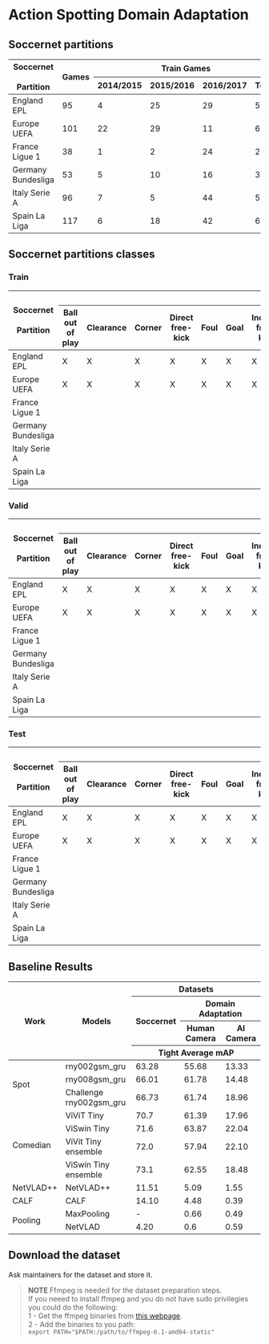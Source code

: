 # Action Spotting Domain Adaptation

## Soccernet partitions

<table>
<thead>
  <tr>
    <th rowspan="2">Soccernet<br><br>Partition<br></th>
    <th rowspan="2">Games</th>
    <th colspan="4">Train Games</th>
    <th colspan="4">Valid Games</th>
    <th colspan="4">Test Games</th>
  </tr>
  <tr>
    <th>2014/2015<br></th>
    <th>2015/2016</th>
    <th>2016/2017</th>
    <th>Total</th>
    <th>2014/2015<br></th>
    <th>2015/2016</th>
    <th>2016/2017</th>
    <th>Total</th>
    <th>2014/2015<br></th>
    <th>2015/2016</th>
    <th>2016/2017</th>
    <th>Total</th>
  </tr>
</thead>
<tbody>
  <tr>
    <td>England EPL</td>
    <td>95</td>
    <td>4</td>
    <td>25</td>
    <td>29</td>
    <td>58</td>
    <td>1</td>
    <td>12</td>
    <td>6</td>
    <td>19</td>
    <td>1</td>
    <td>12</td>
    <td>5</td>
    <td>18</td>
  </tr>
  <tr>
    <td>Europe UEFA</td>
    <td>101</td>
    <td>22</td>
    <td>29</td>
    <td>11</td>
    <td>62</td>
    <td>8</td>
    <td>10</td>
    <td>2</td>
    <td>20</td>
    <td>7</td>
    <td>6</td>
    <td>6</td>
    <td>19</td>
  </tr>
  <tr>
    <td>France Ligue 1</td>
    <td>38</td>
    <td>1</td>
    <td>2</td>
    <td>24</td>
    <td>27</td>
    <td>0</td>
    <td>1</td>
    <td>8</td>
    <td>9</td>
    <td>0</td>
    <td>0</td>
    <td>2</td>
    <td>2</td>
  </tr>
  <tr>
    <td>Germany Bundesliga</td>
    <td>53</td>
    <td>5</td>
    <td>10</td>
    <td>16</td>
    <td>31</td>
    <td>2</td>
    <td>4</td>
    <td>2</td>
    <td>8</td>
    <td>1</td>
    <td>4</td>
    <td>9</td>
    <td>14</td>
  </tr>
  <tr>
    <td>Italy Serie A</td>
    <td>96</td>
    <td>7</td>
    <td>5</td>
    <td>44</td>
    <td>56</td>
    <td>3</td>
    <td>1</td>
    <td>14</td>
    <td>18</td>
    <td>1</td>
    <td>3</td>
    <td>18</td>
    <td>22</td>
  </tr>
  <tr>
    <td>Spain La Liga</td>
    <td>117</td>
    <td>6</td>
    <td>18</td>
    <td>42</td>
    <td>66</td>
    <td>6</td>
    <td>9</td>
    <td>11</td>
    <td>26</td>
    <td>6</td>
    <td>9</td>
    <td>10</td>
    <td>25</td>
  </tr>
</tbody>
</table>

## Soccernet partitions classes

### Train

<table>
<thead>
  <tr>
    <th rowspan="2">Soccernet<br><br>Partition<br></th>
    <th colspan="18">Train Classes</th>
  </tr>
  <tr>
    <th>Ball out of play</th>
    <th>Clearance</th>
    <th>Corner</th>
    <th>Direct free-kick</th>
    <th>Foul</th>
    <th>Goal</th>
    <th>Indirect free-kick</th>
    <th>Kick-off</th>
    <th>Offside</th>
    <th>Penalty</th>
    <th>Red card</th>
    <th>Shots off target</th>
    <th>Shots on target</th>
    <th>Substitution</th>
    <th>Throw-in</th>
    <th>Yellow card</th>
    <th>Yellow-&gt;red card</th>
    <th>Total</th>
  </tr>
</thead>
<tbody>
  <tr>
    <td>England EPL</td>
    <td>X</td>
    <td>X</td>
    <td>X</td>
    <td>X</td>
    <td>X</td>
    <td>X</td>
    <td>X</td>
    <td>X</td>
    <td>X</td>
    <td>X</td>
    <td>X</td>
    <td>X</td>
    <td>X</td>
    <td>X</td>
    <td>X</td>
    <td>X</td>
    <td>X</td>
    <td>17</td>
  </tr>
  <tr>
    <td>Europe UEFA</td>
    <td>X</td>
    <td>X</td>
    <td>X</td>
    <td>X</td>
    <td>X</td>
    <td>X</td>
    <td>X</td>
    <td>X</td>
    <td>X</td>
    <td>X</td>
    <td>X</td>
    <td>X</td>
    <td>X</td>
    <td>X</td>
    <td>X</td>
    <td>X</td>
    <td>X</td>
    <td>17</td>
  </tr>
  <tr>
    <td>France Ligue 1</td>
    <td></td>
    <td></td>
    <td></td>
    <td></td>
    <td></td>
    <td></td>
    <td></td>
    <td></td>
    <td></td>
    <td></td>
    <td></td>
    <td></td>
    <td></td>
    <td></td>
    <td></td>
    <td></td>
    <td></td>
    <td></td>
  </tr>
  <tr>
    <td>Germany Bundesliga</td>
    <td></td>
    <td></td>
    <td></td>
    <td></td>
    <td></td>
    <td></td>
    <td></td>
    <td></td>
    <td></td>
    <td></td>
    <td></td>
    <td></td>
    <td></td>
    <td></td>
    <td></td>
    <td></td>
    <td></td>
    <td></td>
  </tr>
  <tr>
    <td>Italy Serie A</td>
    <td></td>
    <td></td>
    <td></td>
    <td></td>
    <td></td>
    <td></td>
    <td></td>
    <td></td>
    <td></td>
    <td></td>
    <td></td>
    <td></td>
    <td></td>
    <td></td>
    <td></td>
    <td></td>
    <td></td>
    <td></td>
  </tr>
  <tr>
    <td>Spain La Liga</td>
    <td></td>
    <td></td>
    <td></td>
    <td></td>
    <td></td>
    <td></td>
    <td></td>
    <td></td>
    <td></td>
    <td></td>
    <td></td>
    <td></td>
    <td></td>
    <td></td>
    <td></td>
    <td></td>
    <td></td>
    <td></td>
  </tr>
</tbody>
</table>

### Valid

<table>
<thead>
  <tr>
    <th rowspan="2">Soccernet<br><br>Partition<br></th>
    <th colspan="18">Valid Classes</th>
  </tr>
  <tr>
    <th>Ball out of play</th>
    <th>Clearance</th>
    <th>Corner</th>
    <th>Direct free-kick</th>
    <th>Foul</th>
    <th>Goal</th>
    <th>Indirect free-kick</th>
    <th>Kick-off</th>
    <th>Offside</th>
    <th>Penalty</th>
    <th>Red card</th>
    <th>Shots off target</th>
    <th>Shots on target</th>
    <th>Substitution</th>
    <th>Throw-in</th>
    <th>Yellow card</th>
    <th>Yellow-&gt;red card</th>
    <th>Total</th>
  </tr>
</thead>
<tbody>
  <tr>
    <td>England EPL</td>
    <td>X</td>
    <td>X</td>
    <td>X</td>
    <td>X</td>
    <td>X</td>
    <td>X</td>
    <td>X</td>
    <td>X</td>
    <td>X</td>
    <td>X</td>
    <td>X</td>
    <td>X</td>
    <td>X</td>
    <td>X</td>
    <td>X</td>
    <td>X</td>
    <td>-</td>
    <td>16</td>
  </tr>
  <tr>
    <td>Europe UEFA</td>
    <td>X</td>
    <td>X</td>
    <td>X</td>
    <td>X</td>
    <td>X</td>
    <td>X</td>
    <td>X</td>
    <td>X</td>
    <td>X</td>
    <td>X</td>
    <td>X</td>
    <td>X</td>
    <td>X</td>
    <td>X</td>
    <td>X</td>
    <td>X</td>
    <td>X</td>
    <td>17</td>
  </tr>
  <tr>
    <td>France Ligue 1</td>
    <td></td>
    <td></td>
    <td></td>
    <td></td>
    <td></td>
    <td></td>
    <td></td>
    <td></td>
    <td></td>
    <td></td>
    <td></td>
    <td></td>
    <td></td>
    <td></td>
    <td></td>
    <td></td>
    <td></td>
    <td></td>
  </tr>
  <tr>
    <td>Germany Bundesliga</td>
    <td></td>
    <td></td>
    <td></td>
    <td></td>
    <td></td>
    <td></td>
    <td></td>
    <td></td>
    <td></td>
    <td></td>
    <td></td>
    <td></td>
    <td></td>
    <td></td>
    <td></td>
    <td></td>
    <td></td>
    <td></td>
  </tr>
  <tr>
    <td>Italy Serie A</td>
    <td></td>
    <td></td>
    <td></td>
    <td></td>
    <td></td>
    <td></td>
    <td></td>
    <td></td>
    <td></td>
    <td></td>
    <td></td>
    <td></td>
    <td></td>
    <td></td>
    <td></td>
    <td></td>
    <td></td>
    <td></td>
  </tr>
  <tr>
    <td>Spain La Liga</td>
    <td></td>
    <td></td>
    <td></td>
    <td></td>
    <td></td>
    <td></td>
    <td></td>
    <td></td>
    <td></td>
    <td></td>
    <td></td>
    <td></td>
    <td></td>
    <td></td>
    <td></td>
    <td></td>
    <td></td>
    <td></td>
  </tr>
</tbody>
</table>

### Test

<table>
<thead>
  <tr>
    <th rowspan="2">Soccernet<br><br>Partition<br></th>
    <th colspan="18">Test Classes</th>
  </tr>
  <tr>
    <th>Ball out of play</th>
    <th>Clearance</th>
    <th>Corner</th>
    <th>Direct free-kick</th>
    <th>Foul</th>
    <th>Goal</th>
    <th>Indirect free-kick</th>
    <th>Kick-off</th>
    <th>Offside</th>
    <th>Penalty</th>
    <th>Red card</th>
    <th>Shots off target</th>
    <th>Shots on target</th>
    <th>Substitution</th>
    <th>Throw-in</th>
    <th>Yellow card</th>
    <th>Yellow-&gt;red card</th>
    <th>Total</th>
  </tr>
</thead>
<tbody>
  <tr>
    <td>England EPL</td>
    <td>X</td>
    <td>X</td>
    <td>X</td>
    <td>X</td>
    <td>X</td>
    <td>X</td>
    <td>X</td>
    <td>X</td>
    <td>X</td>
    <td>X</td>
    <td>X</td>
    <td>X</td>
    <td>X</td>
    <td>X</td>
    <td>X</td>
    <td>X</td>
    <td>X</td>
    <td>17</td>
  </tr>
  <tr>
    <td>Europe UEFA</td>
    <td>X</td>
    <td>X</td>
    <td>X</td>
    <td>X</td>
    <td>X</td>
    <td>X</td>
    <td>X</td>
    <td>X</td>
    <td>X</td>
    <td>X</td>
    <td>-</td>
    <td>X</td>
    <td>X</td>
    <td>X</td>
    <td>X</td>
    <td>X</td>
    <td>X</td>
    <td>16</td>
  </tr>
  <tr>
    <td>France Ligue 1</td>
    <td></td>
    <td></td>
    <td></td>
    <td></td>
    <td></td>
    <td></td>
    <td></td>
    <td></td>
    <td></td>
    <td></td>
    <td></td>
    <td></td>
    <td></td>
    <td></td>
    <td></td>
    <td></td>
    <td></td>
    <td></td>
  </tr>
  <tr>
    <td>Germany Bundesliga</td>
    <td></td>
    <td></td>
    <td></td>
    <td></td>
    <td></td>
    <td></td>
    <td></td>
    <td></td>
    <td></td>
    <td></td>
    <td></td>
    <td></td>
    <td></td>
    <td></td>
    <td></td>
    <td></td>
    <td></td>
    <td></td>
  </tr>
  <tr>
    <td>Italy Serie A</td>
    <td></td>
    <td></td>
    <td></td>
    <td></td>
    <td></td>
    <td></td>
    <td></td>
    <td></td>
    <td></td>
    <td></td>
    <td></td>
    <td></td>
    <td></td>
    <td></td>
    <td></td>
    <td></td>
    <td></td>
    <td></td>
  </tr>
  <tr>
    <td>Spain La Liga</td>
    <td></td>
    <td></td>
    <td></td>
    <td></td>
    <td></td>
    <td></td>
    <td></td>
    <td></td>
    <td></td>
    <td></td>
    <td></td>
    <td></td>
    <td></td>
    <td></td>
    <td></td>
    <td></td>
    <td></td>
    <td></td>
  </tr>
</tbody>
</table>

## Baseline Results

<table>
<thead>
  <tr>
    <th rowspan="4">Work</th>
    <th rowspan="4">Models</th>
    <th colspan="3">Datasets</th>
  </tr>
  <tr>
    <th rowspan="2">Soccernet</th>
    <th colspan="2">Domain Adaptation</th>
  </tr>
  <tr>
    <th>Human Camera<br></th>
    <th>AI Camera</th>
  </tr>
  <tr>
    <th colspan="3">Tight Average mAP</th>
  </tr>
</thead>
<tbody>
  <tr>
    <td rowspan="3">Spot</td>
    <td>rny002gsm_gru</td>
    <td>63.28</td>
    <td>55.68</td>
    <td>13.33</td>
  </tr>
  <tr>
    <td>rny008gsm_gru</td>
    <td>66.01</td>
    <td>61.78</td>
    <td>14.48</td>
  </tr>
  <tr>
    <td>Challenge<br>rny002gsm_gru<br></td>
    <td>66.73</td>
    <td>61.74</td>
    <td>18.96</td>
  </tr>
  <tr>
    <td rowspan="4">Comedian</td>
    <td>ViViT Tiny</td>
    <td>70.7</td>
    <td>61.39</td>
    <td>17.96</td>
  </tr>
  <tr>
    <td>ViSwin Tiny</td>
    <td>71.6</td>
    <td>63.87</td>
    <td>22.04</td>
  </tr>
  <tr>
    <td>ViVit Tiny ensemble</td>
    <td>72.0</td>
    <td>57.94</td>
    <td>22.10</td>
  </tr>
  <tr>
    <td>ViSwin Tiny ensemble</td>
    <td>73.1</td>
    <td>62.55</td>
    <td>18.48</td>
  </tr>
  <tr>
    <td>NetVLAD++</td>
    <td>NetVLAD++<br></td>
    <td>11.51</td>
    <td>5.09</td>
    <td>1.55</td>
  </tr>
  <tr>
    <td>CALF</td>
    <td>CALF<br></td>
    <td>14.10</td>
    <td>4.48</td>
    <td>0.39</td>
  </tr>
  <tr>
    <td rowspan="2">Pooling</td>
    <td>MaxPooling</td>
    <td>-</td>
    <td>0.66</td>
    <td>0.49</td>
  </tr>
  <tr>
    <td>NetVLAD</td>
    <td>4.20</td>
    <td>0.6</td>
    <td>0.59</td>
  </tr>
</tbody>
</table>

## Download the dataset

Ask maintainers for the dataset and store it.

> **NOTE**
Ffmpeg is needed for the dataset preparation steps.\
If you neeed to install ffmpeg and you do not have sudo privilegies you could do the following:\
1 - Get the ffmpeg binaries from [this webpage](https://johnvansickle.com/ffmpeg/).\
2 - Add the binaries to you path:\
`export PATH="$PATH:/path/to/ffmpeg-6.1-amd64-static"`
